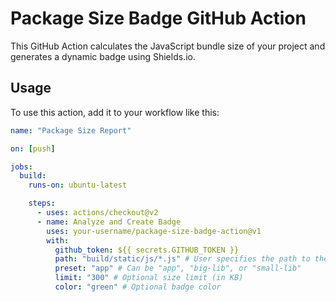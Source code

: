# Package Size Badge GitHub Action

This GitHub Action calculates the JavaScript bundle size of your project and generates a dynamic badge using Shields.io.

## Usage

To use this action, add it to your workflow like this:

```yaml
name: "Package Size Report"

on: [push]

jobs:
  build:
    runs-on: ubuntu-latest

    steps:
      - uses: actions/checkout@v2
      - name: Analyze and Create Badge
        uses: your-username/package-size-badge-action@v1
        with:
          github_token: ${{ secrets.GITHUB_TOKEN }}
          path: "build/static/js/*.js" # User specifies the path to their JS bundles
          preset: "app" # Can be "app", "big-lib", or "small-lib"
          limit: "300" # Optional size limit (in KB)
          color: "green" # Optional badge color
```
